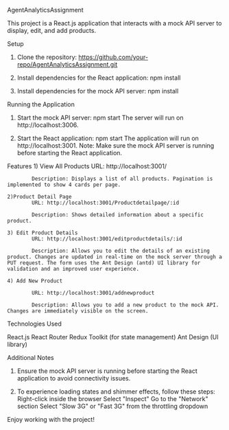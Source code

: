 AgentAnalyticsAssignment

This project is a React.js application that interacts with a mock API server to display, edit, and add products.


Setup

1) Clone the repository: https://github.com/your-repo/AgentAnalyticsAssignment.git

2) Install dependencies for the React application: npm install

3) Install dependencies for the mock API server:  npm install


Running the Application

1) Start the mock API server: npm start
    The server will run on http://localhost:3006.

2) Start the React application: npm start
    The application will run on http://localhost:3001.
    Note: Make sure the mock API server is running before starting the React application.


Features
    1) View All Products
            URL: http://localhost:3001/

            Description: Displays a list of all products. Pagination is implemented to show 4 cards per page.

    2)Product Detail Page
            URL: http://localhost:3001/Productdetailpage/:id

            Description: Shows detailed information about a specific product.

    3) Edit Product Details
            URL: http://localhost:3001/editproductdetails/:id

            Description: Allows you to edit the details of an existing product. Changes are updated in real-time on the mock server through a PUT request. The form uses the Ant Design (antd) UI library for validation and an improved user experience.

    4) Add New Product

            URL: http://localhost:3001/addnewproduct

            Description: Allows you to add a new product to the mock API. Changes are immediately visible on the screen.

Technologies Used

React.js
React Router
Redux Toolkit (for state management)
Ant Design (UI library)

Additional Notes

1) Ensure the mock API server is running before starting the React application to avoid connectivity issues.

2) To experience loading states and shimmer effects, follow these steps:
        Right-click inside the browser
        Select "Inspect"
        Go to the "Network" section
        Select "Slow 3G" or "Fast 3G" from the throttling dropdown



Enjoy working with the project!